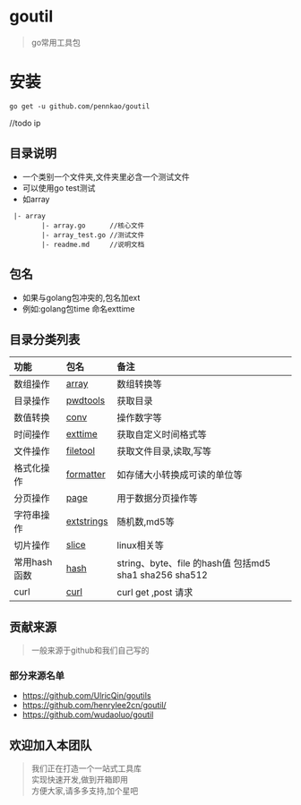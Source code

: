 # goutil
> go常用工具包

# 安装
```
go get -u github.com/pennkao/goutil
```
//todo ip

## 目录说明
- 一个类别一个文件夹,文件夹里必含一个测试文件
- 可以使用go test测试
- 如array

```
 |- array
        |- array.go      //核心文件
        |- array_test.go //测试文件
        |- readme.md     //说明文档
```
## 包名
- 如果与golang包冲突的,包名加ext
- 例如:golang包time 命名exttime

## 目录分类列表

| 功能 | 包名 |  备注 |
| :--- | :--- | :--- |
| 数组操作 | [array](array) |  数组转换等|
| 目录操作 | [pwdtools](pwdtools/pwdtools.go) | 获取目录 |
| 数值转换 | [conv](conv/readme.md) | 操作数字等 |
| 时间操作 | [exttime](exttime/readme.md) |  获取自定义时间格式等|
| 文件操作 | [filetool](filetool) |  获取文件目录,读取,写等|
| 格式化操作 | [formatter](formatter) |  如存储大小转换成可读的单位等|
| 分页操作 | [page](page) |  用于数据分页操作等|
| 字符串操作 | [extstrings](extstrings) |  随机数,md5等|
| 切片操作 | [slice](slice) |  linux相关等|
| 常用hash函数 | [hash](hash/README.md) |  string、byte、file 的hash值 包括md5 sha1 sha256 sha512 |
| curl | [curl](curl/curl.go) |  curl get ,post 请求 |


## 贡献来源
> 一般来源于github和我们自己写的

### 部分来源名单

- https://github.com/UlricQin/goutils
- https://github.com/henrylee2cn/goutil/
- https://github.com/wudaoluo/goutil


## 欢迎加入本团队
> 我们正在打造一个一站式工具库<br/>实现快速开发,做到开箱即用<br/>方便大家,请多多支持,加个星吧


